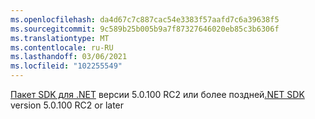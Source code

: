 ```yaml
---
ms.openlocfilehash: da4d67c7c887cac54e3383f57aafd7c6a39638f5
ms.sourcegitcommit: 9c589b25b005b9a7f87327646020eb85c3b6306f
ms.translationtype: MT
ms.contentlocale: ru-RU
ms.lasthandoff: 03/06/2021
ms.locfileid: "102255549"
---
```

<span data-ttu-id="82fc3-101">[Пакет SDK для .NET](https://dotnet.microsoft.com/download) версии 5.0.100 RC2 или более поздней</span><span class="sxs-lookup"><span data-stu-id="82fc3-101">[.NET SDK](https://dotnet.microsoft.com/download) version 5.0.100 RC2 or later</span></span>
